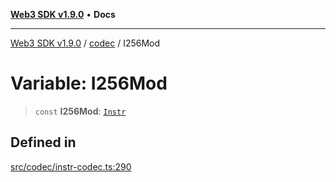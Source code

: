 [**Web3 SDK v1.9.0**](../../../README.md) • **Docs**

***

[Web3 SDK v1.9.0](../../../globals.md) / [codec](../README.md) / I256Mod

# Variable: I256Mod

> `const` **I256Mod**: [`Instr`](../type-aliases/Instr.md)

## Defined in

[src/codec/instr-codec.ts:290](https://github.com/Mystic-Nayy/alephium-web3/blob/c1afd789a197ce5fe21f08c2965942090157c33d/packages/web3/src/codec/instr-codec.ts#L290)
